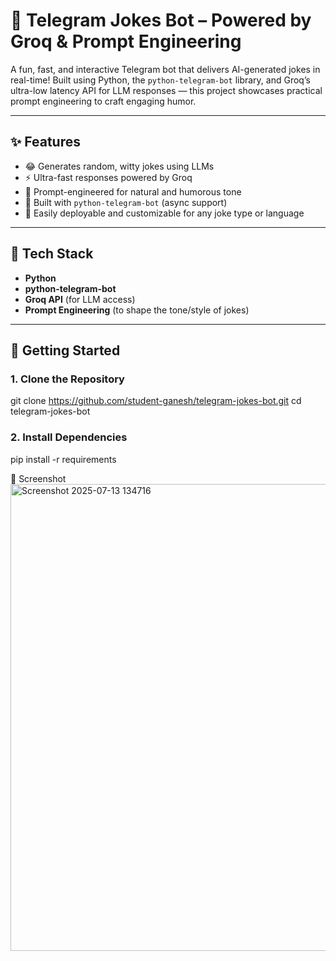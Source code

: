 # 🤖 Telegram Jokes Bot – Powered by Groq & Prompt Engineering

A fun, fast, and interactive Telegram bot that delivers AI-generated jokes in real-time! Built using Python, the `python-telegram-bot` library, and Groq’s ultra-low latency API for LLM responses — this project showcases practical prompt engineering to craft engaging humor.

---

## ✨ Features

- 😂 Generates random, witty jokes using LLMs
- ⚡ Ultra-fast responses powered by Groq
- 🧠 Prompt-engineered for natural and humorous tone
- 🤖 Built with `python-telegram-bot` (async support)
- 💬 Easily deployable and customizable for any joke type or language

---

## 🔧 Tech Stack

- **Python**
- **python-telegram-bot**
- **Groq API** (for LLM access)
- **Prompt Engineering** (to shape the tone/style of jokes)

---

## 🚀 Getting Started

### 1. Clone the Repository
git clone https://github.com/student-ganesh/telegram-jokes-bot.git
cd telegram-jokes-bot

### 2. Install Dependencies
pip install -r requirements

📸 Screenshot
<img width="879" height="747" alt="Screenshot 2025-07-13 134716" src="https://github.com/user-attachments/assets/563f8cc1-8c3d-4497-8ee0-b3c2cc83e19e" />
